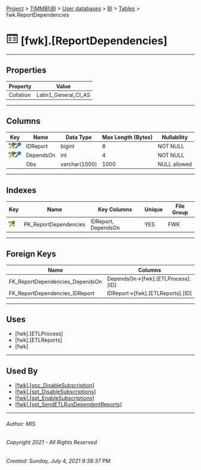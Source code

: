 #### 

[Project](../../../../index.md) > [TIMMBI\\BI](../../../index.md) > [User databases](../../index.md) > [BI](../index.md) > [Tables](Tables.md) > fwk.ReportDependencies

# ![Tables](../../../../Images/Table32.png) [fwk].[ReportDependencies]

---

## <a name="#properties"></a>Properties

| Property | Value |
|---|---|
| Collation | Latin1_General_CI_AS |


---

## <a name="#columns"></a>Columns

| Key | Name | Data Type | Max Length (Bytes) | Nullability |
|---|---|---|---|---|
| [![Cluster Primary Key PK_ReportDependencies: IDReport\DependsOn](../../../../Images/pkcluster.png)](#indexes)[![Foreign Keys FK_ReportDependencies_IDReport: [fwk].[ETLReports].IDReport](../../../../Images/fk.png)](#foreignkeys) | IDReport | bigint | 8 | NOT NULL |
| [![Cluster Primary Key PK_ReportDependencies: IDReport\DependsOn](../../../../Images/pkcluster.png)](#indexes)[![Foreign Keys FK_ReportDependencies_DependsOn: [fwk].[ETLProcess].DependsOn](../../../../Images/fk.png)](#foreignkeys) | DependsOn | int | 4 | NOT NULL |
|  | Obs | varchar(1000) | 1000 | NULL allowed |


---

## <a name="#indexes"></a>Indexes

| Key | Name | Key Columns | Unique | File Group |
|---|---|---|---|---|
| [![Cluster Primary Key PK_ReportDependencies: IDReport\DependsOn](../../../../Images/pkcluster.png)](#indexes) | PK_ReportDependencies | IDReport, DependsOn | YES | FWK |


---

## <a name="#foreignkeys"></a>Foreign Keys

| Name | Columns |
|---|---|
| FK_ReportDependencies_DependsOn | DependsOn->[fwk].[ETLProcess].[ID] |
| FK_ReportDependencies_IDReport | IDReport->[fwk].[ETLReports].[ID] |


---

## <a name="#uses"></a>Uses

* [fwk].[ETLProcess]
* [fwk].[ETLReports]
* [fwk]


---

## <a name="#usedby"></a>Used By

* [[fwk].[spc_DisableSubscription]](../Programmability/Stored_Procedures/spc_DisableSubscription.md)
* [[fwk].[spt_DisableSubscriptions]](../Programmability/Stored_Procedures/spt_DisableSubscriptions.md)
* [[fwk].[spt_EnableSubscriptions]](../Programmability/Stored_Procedures/spt_EnableSubscriptions.md)
* [[fwk].[spt_SendETLRunDependentReports]](../Programmability/Stored_Procedures/spt_SendETLRunDependentReports.md)


---

###### Author:  MIS

###### Copyright 2021 - All Rights Reserved

###### Created: Sunday, July 4, 2021 9:38:37 PM

